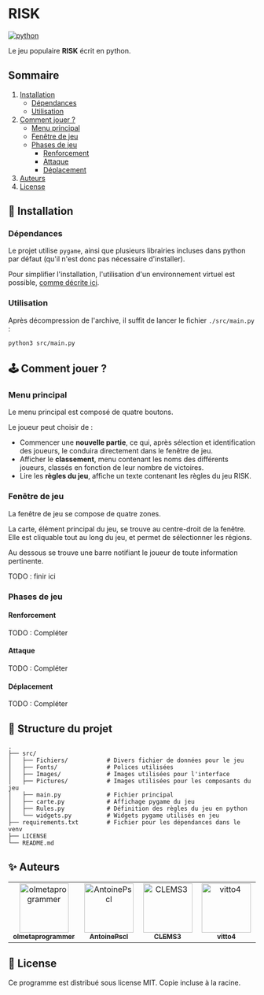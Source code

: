 # RISK

[![python](https://img.shields.io/badge/Python-3776AB?style=for-the-badge&logo=python&logoColor=white)](https://www.python.org)

Le jeu populaire **RISK** écrit en python.

## Sommaire

1. [Installation](#installation)
    - [Dépendances](#dependances)
    - [Utilisation](#utilisation)
2. [Comment jouer ?](#howto)
    - [Menu principal](#mmenu)
    - [Fenêtre de jeu](#gwindow)
    - [Phases de jeu](#gphases)
        - [Renforcement](#renforcement)
        - [Attaque](#attaque)
        - [Déplacement](#depl)
3. [Auteurs](#auteurs)
4. [License](#license)


## 💽 Installation <div id="installation"></div>

### Dépendances <div id="dependances"></div>

Le projet utilise `pygame`, ainsi que plusieurs librairies incluses dans python par défaut (qu'il n'est donc pas nécessaire d'installer).

Pour simplifier l'installation, l'utilisation d'un environnement virtuel est possible, [comme décrite ici](https://docs.python.org/fr/3/tutorial/venv.html).

### Utilisation <div id="utilisation"></div>

Après décompression de l'archive, il suffit de lancer le fichier `./src/main.py` :
```bash
python3 src/main.py
```

## 🕹 Comment jouer ? <div id="howto"></div>

### Menu principal <div id="mmenu"></div>

Le menu principal est composé de quatre boutons.

Le joueur peut choisir de :
- Commencer une **nouvelle partie**, ce qui, après sélection et identification des joueurs, le conduira directement dans le fenêtre de jeu.
- Afficher le **classement**, menu contenant les noms des différents joueurs, classés en fonction de leur nombre de victoires.
- Lire les **règles du jeu**, affiche un texte contenant les règles du jeu RISK.

### Fenêtre de jeu <div id="dependences"></div>

La fenêtre de jeu se compose de quatre zones.

La carte, élément principal du jeu, se trouve au centre-droit de la fenêtre. Elle est cliquable tout au long du jeu, et permet de sélectionner les régions.

Au dessous se trouve une barre notifiant le joueur de toute information pertinente.

TODO : finir ici


### Phases de jeu <div id="gphases"></div>

#### Renforcement <div id="renforcement"></div>

TODO : Compléter

#### Attaque <div id="attaque"></div>

TODO : Compléter

#### Déplacement <div id="depl"></div>

TODO : Compléter

## 📁 Structure du projet

```
.
├── src/
│   ├── Fichiers/           # Divers fichier de données pour le jeu
│   ├── Fonts/              # Polices utilisées
│   ├── Images/             # Images utilisées pour l'interface
│   ├── Pictures/           # Images utilisées pour les composants du jeu
│   ├── main.py             # Fichier principal
│   ├── carte.py            # Affichage pygame du jeu
│   ├── Rules.py            # Définition des règles du jeu en python
│   └── widgets.py          # Widgets pygame utilisés en jeu
├── requirements.txt        # Fichier pour les dépendances dans le venv
├── LICENSE
└── README.md
```

## ✨ Auteurs <div id="auteurs"></div>

<table>
  <tbody>
    <tr>
      <td align="center" valign="top" width="14.28%"><a href="https://github.com/olmetaprogrammer"><img src="https://avatars.githubusercontent.com/u/128503773?v=4?s=100" width="100px;" alt="olmetaprogrammer"/><br /><sub><b>olmetaprogrammer</b></sub></a><br /></td>
      <td align="center" valign="top" width="14.28%"><a href="https://github.com/AntoinePscl"><img src="https://avatars.githubusercontent.com/u/128501984?v=4?s=100" width="100px;" alt="AntoinePscl"/><br /><sub><b>AntoinePscl</b></sub></a><br /></td>      <td align="center" valign="top" width="14.28%"><a href="https://github.com/CLEMS3"><img src="https://avatars.githubusercontent.com/u/56449459?v=4?s=100" width="100px;" alt="CLEMS3"/><br /><sub><b>CLEMS3</b></sub></a><br /></td>      <td align="center" valign="top" width="14.28%"><a href="https://github.com/vitto4"><img src="https://avatars.githubusercontent.com/u/128498605?v=4?s=100" width="100px;" alt="vitto4"/><br /><sub><b>vitto4</b></sub></a><br /></td>
    </tr>
  </tbody>
</table>


## 📜 License <div id="license"></div>

Ce programme est distribué sous license MIT. Copie incluse à la racine.
